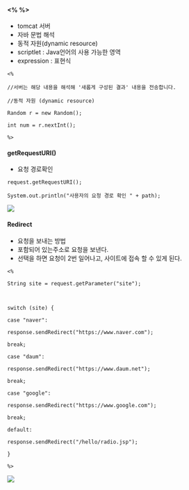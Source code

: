 
#### <% %>
- tomcat 서버
- 자바 문법 해석 
- 동적 자원(dynamic resource)
- scriptlet : Java언어의 사용 가능한 영역
- expression : 표현식 
```
<%

//서버는 해당 내용을 해석해 '새롭게 구성된 결과' 내용을 전송합니다.

//동적 자원 (dynamic resource)

Random r = new Random();

int num = r.nextInt();

%>
```

#### getRequestURI()
- 요청 경로확인 
```
request.getRequestURI();

System.out.println("사용자의 요청 경로 확인 " + path);
```
![](Pasted%20image%2020240910121251.png)


#### Redirect 
- 요청을 보내는 방법
- 포함되어 있는주소로 요청을 보낸다.
- 선택을 하면 요청이 2번 일어나고, 사이트에 접속 할 수 있게 된다.

```
<%

String site = request.getParameter("site");

  

switch (site) {

case "naver":

response.sendRedirect("https://www.naver.com");

break;

case "daum":

response.sendRedirect("https://www.daum.net");

break;

case "google":

response.sendRedirect("https://www.google.com");

break;

default:

response.sendRedirect("/hello/radio.jsp");

}

%>
```
![](Pasted%20image%2020240910124839.png)